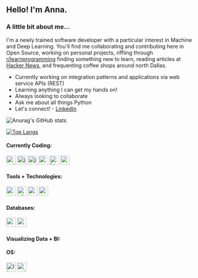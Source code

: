 <h2> Hello! I'm Anna. </h2>
<h3> A little bit about me... </h3>

I'm a newly trained software developer with a particular interest in Machine and Deep Learning. You'll find me collaborating and contributing here in Open Source, working on personal projects, riffling through [r/learnprogramming](https://www.reddit.com/r/learnprogramming/) finding something new to learn, reading articles at [Hacker News](https://news.ycombinator.com/), and frequenting coffee shops around north Dallas.

- Currently working on integration patterns and applications via web service APIs (REST)
- Learning anything I can get my hands on!
- Always looking to collaborate
- Ask me about all things Python
- Let's connect! - [LinkedIn](https://www.linkedin.com/in/anna-mattingly/)


![Anurag's GitHub stats](https://github-readme-stats.vercel.app/api?username=anna-mattingly&show_icons=true&theme=prussian)

[![Top Langs](https://github-readme-stats.vercel.app/api/top-langs/?username=anna-mattingly&layout=compact)](https://github.com/anna-mattingly/github-readme-stats)

<h4> Currently Coding: </h4>
<p align="left">
<img src="https://cdn.jsdelivr.net/gh/devicons/devicon/icons/python/python-original.svg" alt="python" width="25" height="25"/>
<img src="https://cdn.jsdelivr.net/gh/devicons/devicon/icons/java/java-original.svg" alt="java" width="25" height="25"/>
<img src="https://cdn.jsdelivr.net/gh/devicons/devicon/icons/javascript/javascript-original.svg" alt="javascript" width="25" height="25"/>
<img src="https://cdn.jsdelivr.net/gh/devicons/devicon/icons/c/c-original.svg" alt="c" width="25" height="25"/>
<img src="https://cdn.jsdelivr.net/gh/devicons/devicon/icons/html5/html5-original.svg" alt="html5" width="25" height="25"/>
<img src="https://cdn.jsdelivr.net/gh/devicons/devicon/icons/css3/css3-original.svg" alt="css3" width="25" height="25"/>
</p>

<h4> Tools + Technologies: </h4>
<p align="left">
<img src="https://cdn.jsdelivr.net/gh/devicons/devicon/icons/react/react-original.svg" alt="react" width="25" height="25"/>
<img src="https://cdn.jsdelivr.net/gh/devicons/devicon/icons/git/git-original.svg" alt="git" width="25" height="25"/>
<img src="https://cdn.jsdelivr.net/gh/devicons/devicon/icons/webpack/webpack-original.svg" alt="webpack" width="25" height="25"/>
<img src="https://cdn.jsdelivr.net/gh/devicons/devicon/icons/express/express-original.svg" alt="express" width="25" height="25"/>
</p>

<h4> Databases: </h4>
<p align="left">
<img src="https://cdn.jsdelivr.net/gh/devicons/devicon/icons/mysql/mysql-original.svg" alt="mysql" width="25" height="25"/>
<img src="https://cdn.jsdelivr.net/gh/devicons/devicon/icons/oracle/oracle-original.svg" alt="oracle" width="25" height="25"/>
</p>

<h4> Visualizing Data + BI: </h4>
<p align="left">
</p>

<h4> OS: </h4>
<p align="left">
<img src="https://cdn.jsdelivr.net/gh/devicons/devicon/icons/linux/linux-original.svg" alt="linux" width="25" height="25"/>
<img src="https://cdn.jsdelivr.net/gh/devicons/devicon/icons/unix/unix-original.svg" alt="unix" width="25" height="25"/>
</p>
